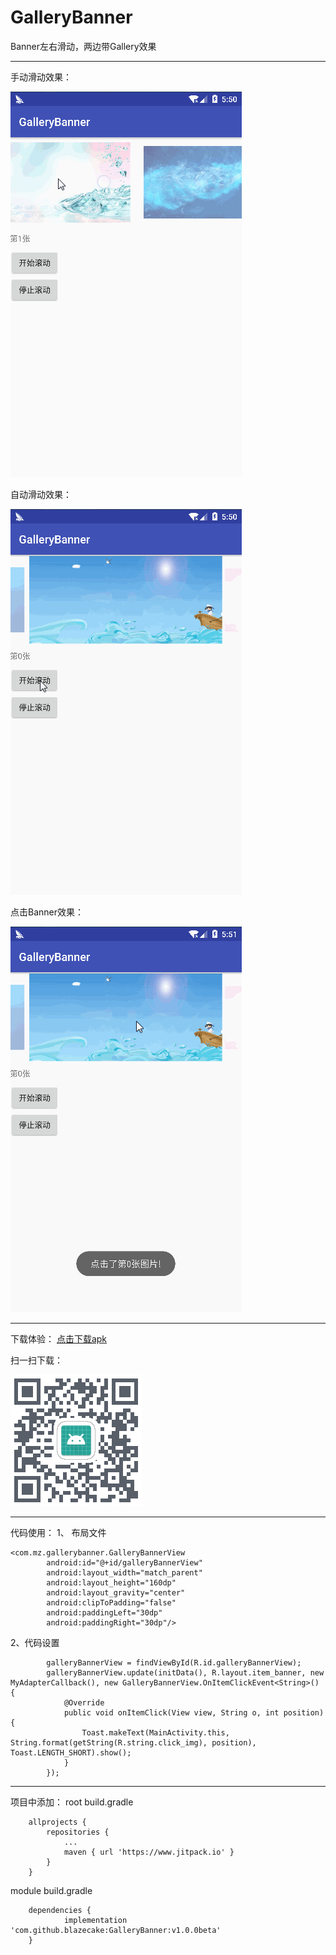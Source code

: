 # GalleryBanner
Banner左右滑动，两边带Gallery效果

------

手动滑动效果：

![手动滑动效果](https://github.com/blazecake/GalleryBanner/blob/master/img/result1.gif)

自动滑动效果：

![自动滑动效果](https://github.com/blazecake/GalleryBanner/blob/master/img/result2.gif)

点击Banner效果：

![点击Banner效果](https://github.com/blazecake/GalleryBanner/blob/master/img/result3.gif)

------


下载体验：
[点击下载apk](https://www.pgyer.com/Zhzi)

扫一扫下载：

![扫一扫下载](https://github.com/blazecake/GalleryBanner/blob/master/img/apk.png)


------

代码使用：
1、 布局文件
	

```
<com.mz.gallerybanner.GalleryBannerView
        android:id="@+id/galleryBannerView"
        android:layout_width="match_parent"
        android:layout_height="160dp"
        android:layout_gravity="center"
        android:clipToPadding="false"
        android:paddingLeft="30dp"
        android:paddingRight="30dp"/>
```

2、代码设置

```
        galleryBannerView = findViewById(R.id.galleryBannerView);
        galleryBannerView.update(initData(), R.layout.item_banner, new MyAdapterCallback(), new GalleryBannerView.OnItemClickEvent<String>() {
            @Override
            public void onItemClick(View view, String o, int position) {
                Toast.makeText(MainActivity.this, String.format(getString(R.string.click_img), position), Toast.LENGTH_SHORT).show();
            }
        });
```

------

项目中添加：
root build.gradle
```
	allprojects {
		repositories {
			...
			maven { url 'https://www.jitpack.io' }
		}
	}
```
module build.gradle
```
	dependencies {
	        implementation 'com.github.blazecake:GalleryBanner:v1.0.0beta'
	}

```


